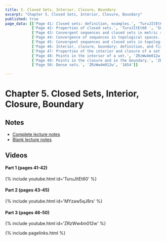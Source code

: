 ```yaml
---
title: 5. Closed Sets, Interior, Closure, Boundary
excerpt: "Chapter 5. Closed Sets, Interior, Closure, Boundary"
published: true
page_data: [['Page 41: Closed sets: definition, examples.', 'TuruJItEt60 ', '0'],
            ['Page 42: Properties of closed sets.', 'TuruJItEt60 ', '588'],
            ['Page 43: Convergent sequences and closed sets in metric spaces.', 'MYzaw5qJ8rs', '0'],
            ['Page 44: Convergence of sequences in topological spaces.', 'MYzaw5qJ8rs', '516'],
            ['Page 45: Convergent sequences and closed sets in topological spaces.', 'MYzaw5qJ8rs', '1001'],          
            ['Page 46: Interior, closure, boundary: definition, and first examples.', 'ZRzWw4m012w', '0'],
            ['Page 47: Properties of the interior and closure of a set.', 'ZRzWw4m012w', '530'],
            ['Page 48: Points in the interior of a set.', 'ZRzWw4m012w', '713'],
            ['Page 49: Points in the closure and in the boundary.', 'ZRzWw4m012w', '1140'],
            ['Page 50: Dense sets.', 'ZRzWw4m012w', '1654']]

---
```


# Chapter 5. Closed Sets, Interior, Closure, Boundary

## Notes

* [Complete lecture notes]({{site.baseurl}}/assets/notes/mth427_notes_5.pdf)
* [Blank lecture notes]({{site.baseurl}}/assets/blank_notes/mth427_blanks_5.pdf)

## Videos

#### Part 1 (pages 41-42)

{% include youtube.html id='TuruJItEt60' %}

#### Part 2 (pages 43-45)

{% include youtube.html id='MYzaw5qJ8rs' %}

#### Part 3 (pages 46-50)

{% include youtube.html id='ZRzWw4m012w' %}



{% include pagelinks.html %}
